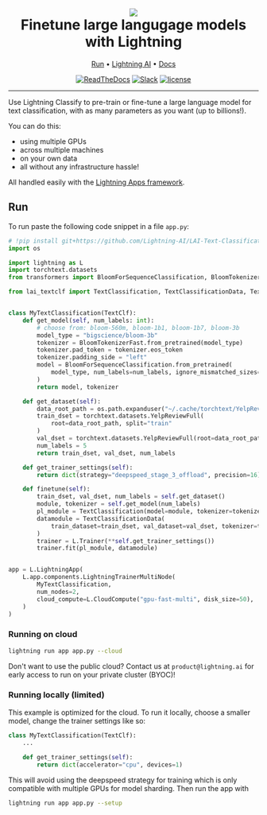 <div align="center">
    <h1>
        <img src="https://lightningaidev.wpengine.com/wp-content/uploads/2022/11/Asset-54-15.png">
        <br>
        Finetune large langugage models with Lightning
        </br>
    </h1>

<div align="center">

<p align="center">
  <a href="#run">Run</a> •
  <a href="https://www.lightning.ai/">Lightning AI</a> •
  <a href="https://lightning.ai/lightning-docs/">Docs</a>
</p>

[![ReadTheDocs](https://readthedocs.org/projects/pytorch-lightning/badge/?version=stable)](https://lightning.ai/lightning-docs/)
[![Slack](https://img.shields.io/badge/slack-chat-green.svg?logo=slack)](https://www.pytorchlightning.ai/community)
[![license](https://img.shields.io/badge/License-Apache%202.0-blue.svg)](https://github.com/Lightning-AI/lightning/blob/master/LICENSE)

</div>
</div>

______________________________________________________________________

Use Lightning Classify to pre-train or fine-tune a large language model for text classification, 
with as many parameters as you want (up to billions!). 

You can do this:
* using multiple GPUs
* across multiple machines
* on your own data
* all without any infrastructure hassle! 

All handled easily with the [Lightning Apps framework](https://lightning.ai/lightning-docs/).

## Run

To run paste the following code snippet in a file `app.py`:


```python
# !pip install git+https://github.com/Lightning-AI/LAI-Text-Classification-Component
import os

import lightning as L
import torchtext.datasets
from transformers import BloomForSequenceClassification, BloomTokenizerFast

from lai_textclf import TextClassification, TextClassificationData, TextClf


class MyTextClassification(TextClf):
    def get_model(self, num_labels: int):
        # choose from: bloom-560m, bloom-1b1, bloom-1b7, bloom-3b
        model_type = "bigscience/bloom-3b"
        tokenizer = BloomTokenizerFast.from_pretrained(model_type)
        tokenizer.pad_token = tokenizer.eos_token
        tokenizer.padding_side = "left"
        model = BloomForSequenceClassification.from_pretrained(
            model_type, num_labels=num_labels, ignore_mismatched_sizes=True
        )
        return model, tokenizer

    def get_dataset(self):
        data_root_path = os.path.expanduser("~/.cache/torchtext/YelpReview")
        train_dset = torchtext.datasets.YelpReviewFull(
            root=data_root_path, split="train"
        )
        val_dset = torchtext.datasets.YelpReviewFull(root=data_root_path, split="test")
        num_labels = 5
        return train_dset, val_dset, num_labels

    def get_trainer_settings(self):
        return dict(strategy="deepspeed_stage_3_offload", precision=16)

    def finetune(self):
        train_dset, val_dset, num_labels = self.get_dataset()
        module, tokenizer = self.get_model(num_labels)
        pl_module = TextClassification(model=module, tokenizer=tokenizer)
        datamodule = TextClassificationData(
            train_dataset=train_dset, val_dataset=val_dset, tokenizer=tokenizer
        )
        trainer = L.Trainer(**self.get_trainer_settings())
        trainer.fit(pl_module, datamodule)


app = L.LightningApp(
    L.app.components.LightningTrainerMultiNode(
        MyTextClassification,
        num_nodes=2,
        cloud_compute=L.CloudCompute("gpu-fast-multi", disk_size=50),
    )
)
```

### Running on cloud

```bash
lightning run app app.py --cloud
```

Don't want to use the public cloud? Contact us at `product@lightning.ai` for early access to run on your private cluster (BYOC)!


### Running locally (limited)
This example is optimized for the cloud. To run it locally, choose a smaller model, change the trainer settings like so:

```python
class MyTextClassification(TextClf):
    ...
    
    def get_trainer_settings(self):
        return dict(accelerator="cpu", devices=1)
```
This will avoid using the deepspeed strategy for training which is only compatible with multiple GPUs for model sharding.
Then run the app with 

```bash
lightning run app app.py --setup
```

